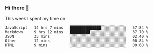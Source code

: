 ### Hi there 👋

<!--
**qiruohan/qiruohan** is a ✨ _special_ ✨ repository because its `README.md` (this file) appears on your GitHub profile.

Here are some ideas to get you started:

- 🔭 I’m currently working on ...
- 🌱 I’m currently learning ...
- 👯 I’m looking to collaborate on ...
- 🤔 I’m looking for help with ...
- 💬 Ask me about ...
- 📫 How to reach me: ...
- 😄 Pronouns: ...
- ⚡ Fun fact: ...
-->

This week I spent my time on 
<!--START_SECTION:waka-->
```text
JavaScript   14 hrs 7 mins   ██████████████░░░░░░░░░░░   57.84 % 
Markdown     9 hrs 12 mins   █████████░░░░░░░░░░░░░░░░   37.70 % 
JSON         35 mins         ░░░░░░░░░░░░░░░░░░░░░░░░░   02.40 % 
Other        12 mins         ░░░░░░░░░░░░░░░░░░░░░░░░░   00.84 % 
HTML         9 mins          ░░░░░░░░░░░░░░░░░░░░░░░░░   00.68 %
```
<!--END_SECTION:waka-->
